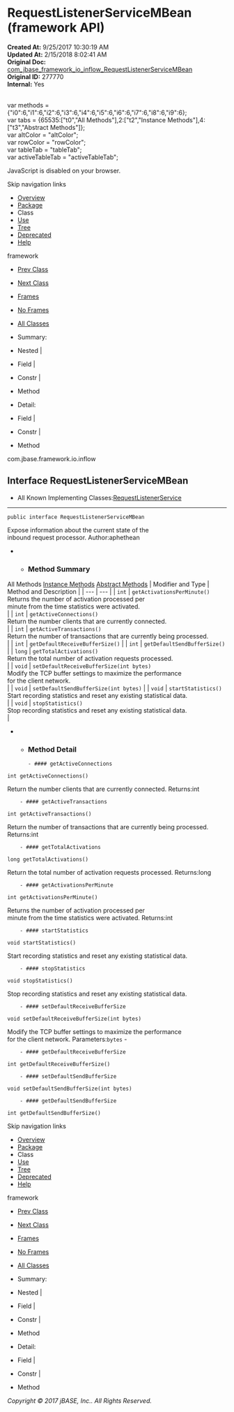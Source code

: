 # RequestListenerServiceMBean (framework   API)

**Created At:** 9/25/2017 10:30:19 AM  
**Updated At:** 2/15/2018 8:02:41 AM  
**Original Doc:** [com_jbase_framework_io_inflow_RequestListenerServiceMBean](https://docs.jbase.com/39226-inflow/com_jbase_framework_io_inflow_RequestListenerServiceMBean)  
**Original ID:** 277770  
**Internal:** Yes  

<!--<br>    try {<br>        if (location.href.indexOf('is-external=true') == -1) {<br>            parent.document.title="RequestListenerServiceMBean (framework   API)";<br>        }<br>    }<br>    catch(err) {<br>    }<br>//--><br>var methods = {"i0":6,"i1":6,"i2":6,"i3":6,"i4":6,"i5":6,"i6":6,"i7":6,"i8":6,"i9":6};<br>var tabs = {65535:["t0","All Methods"],2:["t2","Instance Methods"],4:["t3","Abstract Methods"]};<br>var altColor = "altColor";<br>var rowColor = "rowColor";<br>var tableTab = "tableTab";<br>var activeTableTab = "activeTableTab";
JavaScript is disabled on your browser.

Skip navigation links

- [Overview](../../../../../overview-summary.html)
- [Package](./../com.jbase.framework.io.inflow-%28framework---api%29)
- Class
- [Use](./../class-use/uses-of-interface-com.jbase.framework.io.inflow.requestlistenerservicembean-%28framework---api%29)
- [Tree](./../com.jbase.framework.io.inflow-class-hierarchy-%28framework---api%29)
- [Deprecated](../../../../../deprecated-list.html)
- [Help](../../../../../help-doc.html)


framework <br>

- [Prev Class](./../requestlistenerservice-%28framework---api%29 "class in com.jbase.framework.io.inflow")
- [Next Class](./../requestlistenerthread-%28framework---api%29 "class in com.jbase.framework.io.inflow")


- [Frames](./.)
- [No Frames](./.)


- [All Classes](../../../../../allclasses-noframe.html)


<!--<br>  allClassesLink = document.getElementById("allclasses\_navbar\_top");<br>  if(window==top) {<br>    allClassesLink.style.display = "block";<br>  }<br>  else {<br>    allClassesLink.style.display = "none";<br>  }<br>  //-->

- Summary:
- Nested |
- Field |
- Constr |
- Method


- Detail:
- Field |
- Constr |
- Method

com.jbase.framework.io.inflow

## Interface RequestListenerServiceMBean

- All Known Implementing Classes:[RequestListenerService](./../requestlistenerservice-%28framework---api%29 "class in com.jbase.framework.io.inflow")
* * *


```
public interface RequestListenerServiceMBean
```

Expose information about the current state of the<br> inbound request processor.
Author:aphethean

- - ### Method Summary


All Methods [Instance Methods](javascript:show%282%29;) [Abstract Methods](javascript:show%284%29;) | Modifier and Type | Method and Description |
| --- | --- |
| `int` | `getActivationsPerMinute()`<br>Returns the number of activation processed per<br> minute from the time statistics were activated.<br> |
| `int` | `getActiveConnections()`<br>Return the number clients that are currently connected.<br> |
| `int` | `getActiveTransactions()`<br>Return the number of transactions that are currently being processed.<br> |
| `int` | `getDefaultReceiveBufferSize()`  |
| `int` | `getDefaultSendBufferSize()`  |
| `long` | `getTotalActivations()`<br>Return the total number of activation requests processed.<br> |
| `void` | `setDefaultReceiveBufferSize(int bytes)`<br>Modify the TCP buffer settings to maximize the performance<br> for the client network.<br> |
| `void` | `setDefaultSendBufferSize(int bytes)`  |
| `void` | `startStatistics()`<br>Start recording statistics and reset any existing statistical data.<br> |
| `void` | `stopStatistics()`<br>Stop recording statistics and reset any existing statistical data.<br> |

- - ### Method Detail

        - #### getActiveConnections

```
int getActiveConnections()
```

Return the number clients that are currently connected.
Returns:int


        - #### getActiveTransactions

```
int getActiveTransactions()
```

Return the number of transactions that are currently being processed.
Returns:int


        - #### getTotalActivations

```
long getTotalActivations()
```

Return the total number of activation requests processed.
Returns:long


        - #### getActivationsPerMinute

```
int getActivationsPerMinute()
```

Returns the number of activation processed per<br> minute from the time statistics were activated.
Returns:int


        - #### startStatistics

```
void startStatistics()
```

Start recording statistics and reset any existing statistical data.


        - #### stopStatistics

```
void stopStatistics()
```

Stop recording statistics and reset any existing statistical data.


        - #### setDefaultReceiveBufferSize

```
void setDefaultReceiveBufferSize(int bytes)
```

Modify the TCP buffer settings to maximize the performance<br> for the client network.
Parameters:`bytes` -


        - #### getDefaultReceiveBufferSize

```
int getDefaultReceiveBufferSize()
```


        - #### setDefaultSendBufferSize

```
void setDefaultSendBufferSize(int bytes)
```


        - #### getDefaultSendBufferSize

```
int getDefaultSendBufferSize()
```

Skip navigation links

- [Overview](../../../../../overview-summary.html)
- [Package](./../com.jbase.framework.io.inflow-%28framework---api%29)
- Class
- [Use](./../class-use/uses-of-interface-com.jbase.framework.io.inflow.requestlistenerservicembean-%28framework---api%29)
- [Tree](./../com.jbase.framework.io.inflow-class-hierarchy-%28framework---api%29)
- [Deprecated](../../../../../deprecated-list.html)
- [Help](../../../../../help-doc.html)


framework <br>

- [Prev Class](./../requestlistenerservice-%28framework---api%29 "class in com.jbase.framework.io.inflow")
- [Next Class](./../requestlistenerthread-%28framework---api%29 "class in com.jbase.framework.io.inflow")


- [Frames](./.)
- [No Frames](./.)


- [All Classes](../../../../../allclasses-noframe.html)


<!--<br>  allClassesLink = document.getElementById("allclasses\_navbar\_bottom");<br>  if(window==top) {<br>    allClassesLink.style.display = "block";<br>  }<br>  else {<br>    allClassesLink.style.display = "none";<br>  }<br>  //-->

- Summary:
- Nested |
- Field |
- Constr |
- Method


- Detail:
- Field |
- Constr |
- Method

*Copyright © 2017 jBASE, Inc.. All Rights Reserved.*
